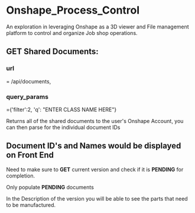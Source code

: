 # Onshape_Process_Control
An exploration in leveraging Onshape as a 3D viewer and File management platform to control and organize Job shop operations.


## GET Shared Documents:

### url 
= /api/documents,
### query_params 
={'filter':2, 'q': "ENTER CLASS NAME HERE"}

Returns all of the shared documents to the user's Onshape Account, you can then parse for the individual document IDs

## Document ID's and Names would be displayed on Front End

Need to make sure to **GET** current version and check if it is **PENDING** for completion. 

Only populate **PENDING** documents

In the Description of the version you will be able to see the parts that need to be manufactured.

